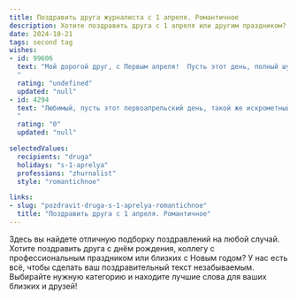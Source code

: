 ```yaml
---
title: Поздравить друга журналиста с 1 апреля. Романтичное
description: Хотите поздравить друга с 1 апреля или другим праздником? Наш ИИ создаст незабываемое поздравление, а вы обязательно выделитесь среди других.  
date: 2024-10-21
tags: second tag
wishes:
- id: 99606
  text: "Мой дорогой друг, с Первым апреля!  Пусть этот день, полный шуток и улыбок, станет лишь предвестником весны в твоей жизни, весны, наполненной яркими событиями, вдохновением и, конечно же,  искренними чувствами.  Пусть твои журналистские расследования всегда приводят к самым удивительным и прекрасным открытиям, а каждое слово, написанное тобой,  будет  наполнено любовью и светом.  Счастья тебе, мой любимый друг!
  "
  rating: "undefined"
  updated: "null"
- id: 4294
  text: "Любимый, пусть этот первоапрельский день, такой же искрометный и яркий, как твои статьи, наполнится не вымыслом, а настоящим волшебством. Желаю тебе, мой талантливый журналист, неиссякаемого вдохновения, головокружительных инфоповодов (в хорошем смысле, конечно) и пусть наша любовь всегда будет твоей самой правдивой и прекрасной историей!
  "
  rating: "0"
  updated: "null"

selectedValues:
  recipients: "druga"
  holidays: "s-1-aprelya"
  professions: "zhurnalist"
  style: "romantichnoe"

links:
- slug: "pozdravit-druga-s-1-aprelya-romantichnoe"
  title: "Поздравить друга с 1 апреля. Романтичное"
---
```


Здесь вы найдете отличную подборку поздравлений на любой случай. 
Хотите поздравить друга с днём рождения, коллегу с профессиональным праздником или близких с Новым годом? У нас есть всё, чтобы сделать ваш поздравительный текст незабываемым. Выбирайте нужную категорию и находите лучшие слова для ваших близких и друзей!

